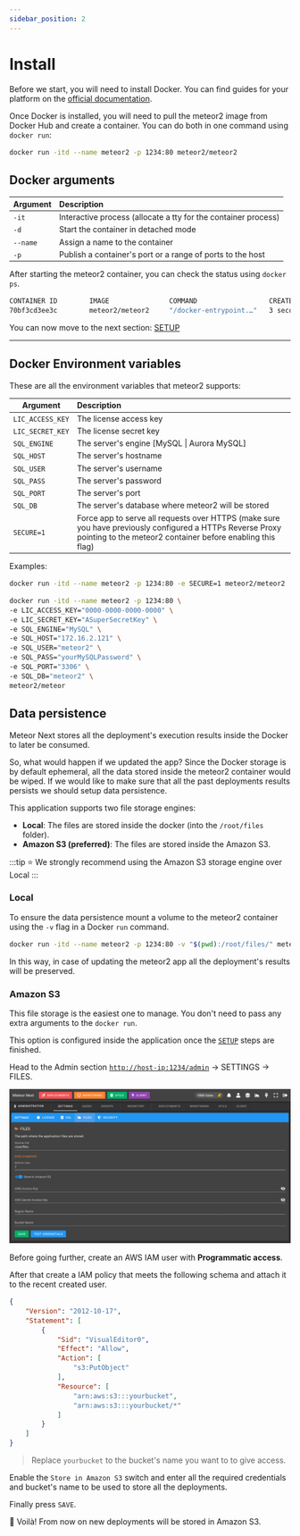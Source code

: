 ```yaml
---
sidebar_position: 2
---
```


# Install

Before we start, you will need to install Docker. You can find guides for your platform on the [official documentation](https://docs.docker.com/get-docker/).

Once Docker is installed, you will need to pull the meteor2 image from Docker Hub and create a container. You can do both in one command using `docker run`:

```bash
docker run -itd --name meteor2 -p 1234:80 meteor2/meteor2
```

## Docker arguments

| Argument | Description |
| -------- | :---------- |
| `-it`    | Interactive process (allocate a tty for the container process) |
| `-d`     | Start the container in detached mode |
| `--name` | Assign a name to the container |
| `-p`     | Publish a container's port or a range of ports to the host |


After starting the meteor2 container, you can check the status using `docker ps`.

```bash title="Result"
CONTAINER ID        IMAGE               COMMAND                  CREATED             STATUS              PORTS                    NAMES
70bf3cd3ee3c        meteor2/meteor2     "/docker-entrypoint.…"   3 seconds ago       Up 2 seconds        0.0.0.0:1234->80/tcp     meteor2
```

You can now move to the next section: [SETUP](setup)

---

## Docker Environment variables

These are all the environment variables that meteor2 supports:

| Argument         | Description |
| ---------------- | :---------- |
| `LIC_ACCESS_KEY` | The license access key |
| `LIC_SECRET_KEY` | The license secret key |
| `SQL_ENGINE`     | The server's engine [MySQL \| Aurora MySQL] |
| `SQL_HOST`       | The server's hostname  |
| `SQL_USER`       | The server's username |
| `SQL_PASS`       | The server's password |
| `SQL_PORT`       | The server's port |
| `SQL_DB`         | The server's database where meteor2 will be stored |
| `SECURE=1`       | Force app to serve all requests over HTTPS (make sure you have previously configured a HTTPs Reverse Proxy pointing to the meteor2 container before enabling this flag) |

Examples:

```bash title="Enabling SECURE flag"
docker run -itd --name meteor2 -p 1234:80 -e SECURE=1 meteor2/meteor2
```

```bash title="Starting Meteor from environment variables instead of the INSTALL GUI"
docker run -itd --name meteor2 -p 1234:80 \
-e LIC_ACCESS_KEY="0000-0000-0000-0000" \
-e LIC_SECRET_KEY="ASuperSecretKey" \
-e SQL_ENGINE="MySQL" \
-e SQL_HOST="172.16.2.121" \
-e SQL_USER="meteor2" \
-e SQL_PASS="yourMySQLPassword" \
-e SQL_PORT="3306" \
-e SQL_DB="meteor2" \
meteor2/meteor
```

## Data persistence

Meteor Next stores all the deployment's execution results inside the Docker to later be consumed.

So, what would happen if we updated the app? Since the Docker storage is by default ephemeral, all the data stored inside the meteor2 container would be wiped. If we would like to make sure that all the past deployments results persists we should setup data persistence.

This application supports two file storage engines:

- **Local**: The files are stored inside the docker (into the `/root/files` folder).
- **Amazon S3 (preferred)**: The files are stored inside the Amazon S3.

:::tip
⭐ We strongly recommend using the Amazon S3 storage engine over Local
:::

### Local

To ensure the data persistence mount a volume to the meteor2 container using the `-v` flag in a Docker `run` command.

```bash title="Store all the deployments results in the present/current working directory"
docker run -itd --name meteor2 -p 1234:80 -v "$(pwd):/root/files/" meteor2/meteor2
```

In this way, in case of updating the meteor2 app all the deployment's results will be preserved.

### Amazon S3

This file storage is the easiest one to manage. You don't need to pass any extra arguments to the `docker run`.

This option is configured inside the application once the [`SETUP`](setup) steps are finished.

Head to the Admin section [`http://host-ip:1234/admin`](#) → SETTINGS → FILES.

![alt text](../../assets/introduction/settings_files.png "Admin - Settings - Files")

Before going further, create an AWS IAM user with **Programmatic access**.

After that create a IAM policy that meets the following schema and attach it to the recent created user.

```json title="AWS IAM Policy"
{
    "Version": "2012-10-17",
    "Statement": [
        {
            "Sid": "VisualEditor0",
            "Effect": "Allow",
            "Action": [
                "s3:PutObject"
            ],
            "Resource": [
                "arn:aws:s3:::yourbucket",
                "arn:aws:s3:::yourbucket/*"
            ]
        }
    ]
}
```

> Replace `yourbucket` to the bucket's name you want to to give access.

Enable the `Store in Amazon S3` switch and enter all the required credentials and bucket's name to be used to store all the deployments.

Finally press `SAVE`.

🚀 Voilà! From now on new deployments will be stored in Amazon S3.